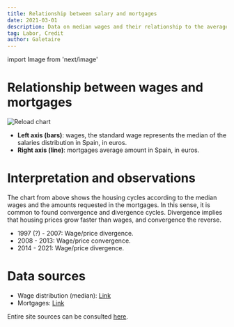```yaml
---
title: Relationship between salary and mortgages
date: 2021-03-01
description: Data on median wages and their relationship to the average mortgage amount. This comparison shows whether there is a wage disconnect.
tag: Labor, Credit
author: Galetaire
---
```


import Image from 'next/image'

# Relationship between wages and mortgages

<Image
  src="/images/sou.png"
  alt="Reload chart"
  width={2434}
  height={1422}
  priority
  className="next-image"
/>

- **Left axis (bars)**: wages, the standard wage represents the median of the salaries distribution in Spain, in euros.
- **Right axis (line)**: mortgages average amount in Spain, in euros.

# Interpretation and observations

The chart from above shows the housing cycles according to the median wages and the amounts requested in the mortgages. In this sense, it is common to found convergence and divergence cycles. Divergence implies that housing prices grow faster than wages, and convergence the reverse.

- 1997 (?) - 2007: Wage/price divergence.
- 2008 - 2013: Wage/price convergence.
- 2014 - 2021: Wage/price divergence.

# Data sources

- Wage distribution (median): [Link](https://www.ine.es/jaxiT3/Tabla.htm?t=28191)
- Mortgages: [Link](https://www.ine.es/dyngs/INEbase/es/operacion.htm?c=Estadistica_C&cid=1254736170236&menu=resultados&idp=1254735576757#!tabs-1254736158259)

Entire site sources can be consulted [here](http://catalanhousing.galetaire.hns.to/methodology).
